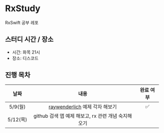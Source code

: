 # RxStudy
RxSwift 공부 레포

## 스터디 시간 / 장소
- 시간: 화목 21시
- 장소: 디스코드

## 진행 목차
|날짜|내용|완료 여부|
|:--:|:--:|:--:|
|5/9(월)|[raywenderlich](https://www.raywenderlich.com/1228891-getting-started-with-rxswift-and-rxcocoa) 예제 각자 해보기|✅|
|5/12(목)|github 검색 앱 예제 해보고, rx 관련 개념 숙지해오기||
